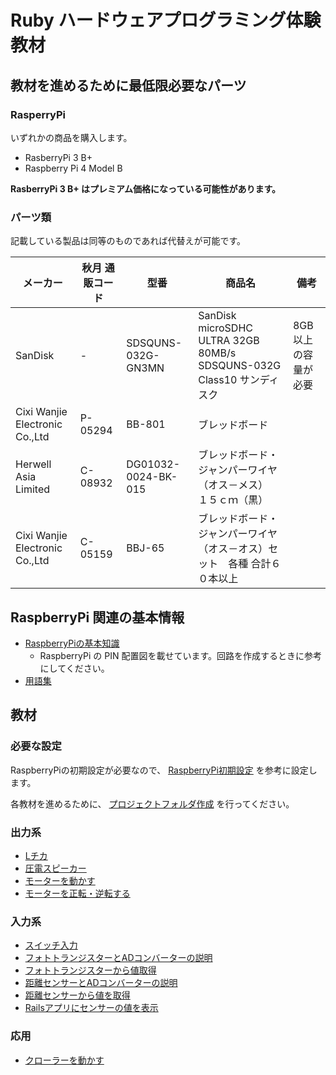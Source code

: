 # Ruby ハードウェアプログラミング体験教材

## 教材を進めるために最低限必要なパーツ

### RasperryPi

いずれかの商品を購入します。

* RasberryPi 3 B+
* Raspberry Pi 4 Model B

**RasberryPi 3 B+ はプレミアム価格になっている可能性があります。**

### パーツ類

記載している製品は同等のものであれば代替えが可能です。

| メーカー | 秋月 通販コード | 型番 | 商品名 | 備考 |
|--|--|--|--|--|
| SanDisk | - | SDSQUNS-032G-GN3MN | SanDisk microSDHC ULTRA 32GB 80MB/s SDSQUNS-032G Class10 サンディスク | 8GB以上の容量が必要 |
| Cixi Wanjie Electronic Co.,Ltd | P-05294 | BB-801 | ブレッドボード | |
| Herwell Asia Limited | C-08932 | DG01032-0024-BK-015 | ブレッドボード・ジャンパーワイヤ（オス－メス）　１５ｃｍ（黒） | |
| Cixi Wanjie Electronic Co.,Ltd | C-05159 | BBJ-65 | ブレッドボード・ジャンパーワイヤ（オス－オス）セット　各種 合計６０本以上 | |

## RaspberryPi 関連の基本情報

* [RaspberryPiの基本知識](RaspberryPiの基本知識.md)
  * RaspberryPi の PIN 配置図を載せています。回路を作成するときに参考にしてください。
* [用語集](用語集.md)

## 教材

### 必要な設定

RaspberryPiの初期設定が必要なので、 [RaspberryPi初期設定](RaspberryPi初期設定.md) を参考に設定します。

各教材を進めるために、 [プロジェクトフォルダ作成](プロジェクトフォルダ作成.md) を行ってください。

### 出力系

* [Lチカ](output/Lチカ.md)
* [圧電スピーカー](output/圧電スピーカー.md)
* [モーターを動かす](output/モーターを動かす.md)
* [モーターを正転・逆転する](output/モーターを正転・逆転する_2.md)

### 入力系

* [スイッチ入力](input/スイッチ入力.md)
* [フォトトランジスターとADコンバーターの説明](input/フォトトランジスターとADコンバーターの説明.md)
* [フォトトランジスターから値取得](input/フォトトランジスターから値取得.md)
* [距離センサーとADコンバーターの説明](input/距離センサーとADコンバーターの説明.md)
* [距離センサーから値を取得](input/距離センサーから値を取得.md)
* [Railsアプリにセンサーの値を表示](input/Railsアプリにセンサーの値を表示.md)

### 応用

* [クローラーを動かす](practical_use/クローラーを動かす.md)
